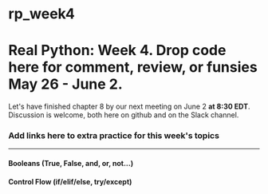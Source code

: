 # rp_week4
Real Python: Week 4. Drop code here for comment, review, or funsies May 26 - June 2.
===

Let's have finished chapter 8 by our next meeting on June 2 **at 8:30 EDT**. Discussion is welcome, both here on github and on the Slack channel.

### Add links here to extra practice for this week's topics
---
#### Booleans (True, False, and, or, not...)

#### Control Flow (if/elif/else, try/except)

